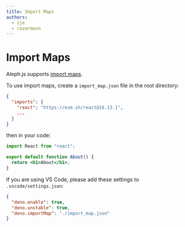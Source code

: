 ```yaml
---
title: Import Maps
authors:
  - ije
  - razermoon
---
```


# Import Maps

Aleph.js supports [import maps](https://github.com/WICG/import-maps).

To use import maps, create a `import_map.json` file in the root directory:

```json
{
  "imports": {
    "react": "https://esm.sh/react@16.13.1",
    ...
  }
}
```

then in your code:

```jsx
import React from "react";

export default function About() {
  return <h1>About</h1>;
}
```

If you are using VS Code, please add these settings to `.vscode/settings.json`:

```json
{
  "deno.enable": true,
  "deno.unstable": true,
  "deno.importMap": "./import_map.json"
}
```
